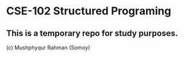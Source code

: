 # CSE-102 Structured Programing
## This is a temporary repo for study purposes. 
(c) Mushphyqur Rahman (Somoy)
